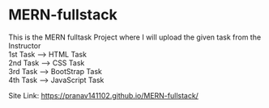 # MERN-fullstack
This is the MERN fulltask Project where I will upload the given task from the Instructor<br>
1st Task --> HTML Task<br>
2nd Task --> CSS Task<br>
3rd Task --> BootStrap Task <br>
4th Task --> JavaScript Task

Site Link: https://pranav141102.github.io/MERN-fullstack/
